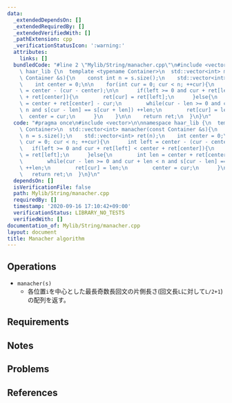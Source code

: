 ```yaml
---
data:
  _extendedDependsOn: []
  _extendedRequiredBy: []
  _extendedVerifiedWith: []
  _pathExtension: cpp
  _verificationStatusIcon: ':warning:'
  attributes:
    links: []
  bundledCode: "#line 2 \"Mylib/String/manacher.cpp\"\n#include <vector>\n\nnamespace\
    \ haar_lib {\n  template <typename Container>\n  std::vector<int> manacher(const\
    \ Container &s){\n    const int n = s.size();\n    std::vector<int> ret(n);\n\
    \    int center = 0;\n\n    for(int cur = 0; cur < n; ++cur){\n      int left\
    \ = center - (cur - center);\n\n      if(left >= 0 and cur + ret[left] < center\
    \ + ret[center]){\n        ret[cur] = ret[left];\n      }else{\n        int len\
    \ = center + ret[center] - cur;\n        while(cur - len >= 0 and cur + len <\
    \ n and s[cur - len] == s[cur + len]) ++len;\n        ret[cur] = len;\n      \
    \  center = cur;\n      }\n    }\n\n    return ret;\n  }\n}\n"
  code: "#pragma once\n#include <vector>\n\nnamespace haar_lib {\n  template <typename\
    \ Container>\n  std::vector<int> manacher(const Container &s){\n    const int\
    \ n = s.size();\n    std::vector<int> ret(n);\n    int center = 0;\n\n    for(int\
    \ cur = 0; cur < n; ++cur){\n      int left = center - (cur - center);\n\n   \
    \   if(left >= 0 and cur + ret[left] < center + ret[center]){\n        ret[cur]\
    \ = ret[left];\n      }else{\n        int len = center + ret[center] - cur;\n\
    \        while(cur - len >= 0 and cur + len < n and s[cur - len] == s[cur + len])\
    \ ++len;\n        ret[cur] = len;\n        center = cur;\n      }\n    }\n\n \
    \   return ret;\n  }\n}\n"
  dependsOn: []
  isVerificationFile: false
  path: Mylib/String/manacher.cpp
  requiredBy: []
  timestamp: '2020-09-16 17:10:42+09:00'
  verificationStatus: LIBRARY_NO_TESTS
  verifiedWith: []
documentation_of: Mylib/String/manacher.cpp
layout: document
title: Manacher algorithm
---
```


## Operations

- `manacher(s)`
	- 各位置`i`を中心とした最長奇数長回文の片側長さ(回文長`L`に対して`L/2+1`)の配列を返す。

## Requirements

## Notes

## Problems

## References
